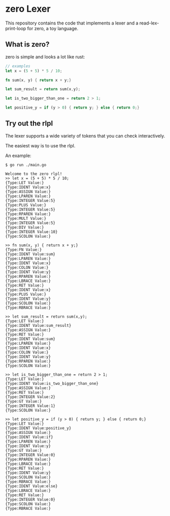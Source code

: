 # zero Lexer

This repository contains the code that implements a lexer
and a read-lex-print-loop for zero, a toy language.

## What is zero?

zero is simple and looks a lot like rust:
```rust
// examples
let x = (5 + 5) * 5 / 10;

fn sum(x, y) { return x + y;}

let sum_result = return sum(x,y);

let is_two_bigger_than_one = return 2 > 1;

let positive_y = if (y > 0) { return y; } else { return 0;}
```

## Try out the rlpl

The lexer supports a wide variety of tokens that you can check interactively.

The easiest way is to use the rlpl.

An example:
```
$ go run ./main.go

Welcome to the zero rlpl!
>> let x = (5 + 5) * 5 / 10;
{Type:LET Value:}
{Type:IDENT Value:x}
{Type:ASSIGN Value:}
{Type:LPAREN Value:}
{Type:INTEGER Value:5}
{Type:PLUS Value:}
{Type:INTEGER Value:5}
{Type:RPAREN Value:}
{Type:MULT Value:}
{Type:INTEGER Value:5}
{Type:DIV Value:}
{Type:INTEGER Value:10}
{Type:SCOLON Value:}

>> fn sum(x, y) { return x + y;}
{Type:FN Value:}
{Type:IDENT Value:sum}
{Type:LPAREN Value:}
{Type:IDENT Value:x}
{Type:COLON Value:}
{Type:IDENT Value:y}
{Type:RPAREN Value:}
{Type:LBRACE Value:}
{Type:RET Value:}
{Type:IDENT Value:x}
{Type:PLUS Value:}
{Type:IDENT Value:y}
{Type:SCOLON Value:}
{Type:RBRACE Value:}

>> let sum_result = return sum(x,y);
{Type:LET Value:}
{Type:IDENT Value:sum_result}
{Type:ASSIGN Value:}
{Type:RET Value:}
{Type:IDENT Value:sum}
{Type:LPAREN Value:}
{Type:IDENT Value:x}
{Type:COLON Value:}
{Type:IDENT Value:y}
{Type:RPAREN Value:}
{Type:SCOLON Value:}

>> let is_two_bigger_than_one = return 2 > 1;
{Type:LET Value:}
{Type:IDENT Value:is_two_bigger_than_one}
{Type:ASSIGN Value:}
{Type:RET Value:}
{Type:INTEGER Value:2}
{Type:GT Value:}
{Type:INTEGER Value:1}
{Type:SCOLON Value:}

>> let positive_y = if (y > 0) { return y; } else { return 0;}
{Type:LET Value:}
{Type:IDENT Value:positive_y}
{Type:ASSIGN Value:}
{Type:IDENT Value:if}
{Type:LPAREN Value:}
{Type:IDENT Value:y}
{Type:GT Value:}
{Type:INTEGER Value:0}
{Type:RPAREN Value:}
{Type:LBRACE Value:}
{Type:RET Value:}
{Type:IDENT Value:y}
{Type:SCOLON Value:}
{Type:RBRACE Value:}
{Type:IDENT Value:else}
{Type:LBRACE Value:}
{Type:RET Value:}
{Type:INTEGER Value:0}
{Type:SCOLON Value:}
{Type:RBRACE Value:}
```

